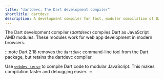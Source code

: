 ```yaml
---
title: "dartdevc: The Dart development compiler"
shortTitle: dartdevc
description: A development compiler for fast, modular compilation of Dart code to JavaScript.
---
```


The Dart development compiler (_dartdevc_)
compiles Dart as JavaScript AMD modules. These modules
work for web app development in modern browsers.

:::note
Dart 2.18 removes the `dartdevc` command-line tool from the Dart
package, but retains the dartdevc compiler.

Use [`webdev serve`](/tools/webdev#serve) to compile Dart code
to modular JavaScript. This makes compilation faster and debugging easier.
:::

